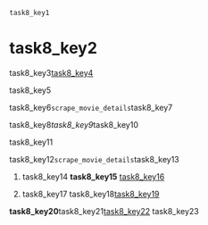 ```ngMeta
task8_key1
```
# task8_key2
task8_key3[task8_key4](https://www.youtube.com/watch?v=n__c7xY1ZcI)


task8_key5

task8_key6`scrape_movie_details`task8_key7

task8_key8*task8_key9*task8_key10

task8_key11

task8_key12`scrape_movie_details`task8_key13

1. task8_key14
**task8_key15**
[task8_key16](https://www.w3schools.com/python/python_json.asp)


2. task8_key17
task8_key18[task8_key19](https://youtu.be/cWGgsxmf3g8)


**task8_key20**task8_key21[task8_key22](mailto:&#x76;&#105;&#x73;&#x68;&#x61;&#x6c;&#x31;&#x38;&#x40;&#110;&#x61;&#x76;&#103;&#117;&#114;&#x75;&#x6b;&#x75;&#108;&#46;&#111;&#x72;&#x67;)
task8_key23